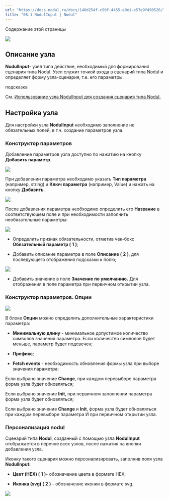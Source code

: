```yaml
---
url: "https://docs.nodul.ru/docs/140d254f-c50f-4455-a0e1-e57e9f490526/"
title: "08.1 NodulInput | Nodul"
---
```


Содержание этой страницы

![](https://docs.nodul.ru/img/notion/5504c4d1-e98e-4445-8a0a-74c5d1e93f29/Untitled.png)

## Описание узла [​](https://docs.nodul.ru/docs/140d254f-c50f-4455-a0e1-e57e9f490526/\#%D0%BE%D0%BF%D0%B8%D1%81%D0%B0%D0%BD%D0%B8%D0%B5-%D1%83%D0%B7%D0%BB%D0%B0 "Прямая ссылка на Описание узла")

**NodulInput**\- узел типа действие, необходимый для формирования сценария типа Nodul. Узел служит точкой входа в сценарий типа Nodul и определяет форму узла-сценария, т.е. его параметры.

подсказка

См. [Использование узла NodulInput для создания сценария типа Nodul.](https://docs.nodul.ru/docs/d8728121-0c40-409d-9824-09e32b76a23f)

## Настройка узла [​](https://docs.nodul.ru/docs/140d254f-c50f-4455-a0e1-e57e9f490526/\#%D0%BD%D0%B0%D1%81%D1%82%D1%80%D0%BE%D0%B9%D0%BA%D0%B0-%D1%83%D0%B7%D0%BB%D0%B0 "Прямая ссылка на Настройка узла")

Для настройки узла **NodulInput** необходимо заполнение не обязательных полей, в т.ч. создание параметров узла.

### Конструктор параметров [​](https://docs.nodul.ru/docs/140d254f-c50f-4455-a0e1-e57e9f490526/\#%D0%BA%D0%BE%D0%BD%D1%81%D1%82%D1%80%D1%83%D0%BA%D1%82%D0%BE%D1%80-%D0%BF%D0%B0%D1%80%D0%B0%D0%BC%D0%B5%D1%82%D1%80%D0%BE%D0%B2 "Прямая ссылка на Конструктор параметров")

Добавление параметров узла доступно по нажатию на кнопку **Добавить параметр**.

![](https://docs.nodul.ru/img/notion/f3e1e0a9-4375-462c-b0a3-930b3eafcdd3/Untitled.png)

При добавлении параметра необходимо указать **Тип параметра** (например, string) и **Ключ параметра** (например, Value) и нажать на кнопку **Добавить**.

![](https://docs.nodul.ru/img/notion/bd9a746a-246d-4a5b-baa3-b1a1c7a38805/Untitled.png)

После добавления параметра необходимо определить его **Название** в соответствующем поле и при необходимости заполнить необязательные параметры:

![](https://docs.nodul.ru/img/notion/4ad2693e-a0a4-43ab-b399-717e9188b3e9/Untitled.png)

- Определить признак обязательности, отметив чек-бокс **Обязательный параметр (** **1** **)**;

- Добавить описание параметра в поле **Описание (** **2** **)**, для последующего отображения подсказки к полю;

![](https://docs.nodul.ru/img/notion/79f502de-97cb-4467-8269-8089cc4c67c2/Untitled.png)

- Добавить значение в поле **Значение по умолчанию.** Для отображения в поле параметра при первичном открытии узла.

### Конструктор параметров. Опции [​](https://docs.nodul.ru/docs/140d254f-c50f-4455-a0e1-e57e9f490526/\#%D0%BA%D0%BE%D0%BD%D1%81%D1%82%D1%80%D1%83%D0%BA%D1%82%D0%BE%D1%80-%D0%BF%D0%B0%D1%80%D0%B0%D0%BC%D0%B5%D1%82%D1%80%D0%BE%D0%B2-%D0%BE%D0%BF%D1%86%D0%B8%D0%B8 "Прямая ссылка на Конструктор параметров. Опции")

![](https://docs.nodul.ru/img/notion/a6f8cd20-6aaf-4675-bd60-abab7e91a588/Untitled.png)

В блоке **Опции** можно определить дополнительные характеристики параметра:

- **Минимальную длину** \- минимальное допустимое количество символов значения параметра. Если количество символов будет меньше, параметр будет подсвечен;

- **Префикс**;

- **Fetch events** \- необходимость обновления формы узла при выборе значения параметра:

Если выбрано значение **Change**, при каждом перевыборе параметра форма узла будет обновляться;

Если выбрано значение **Init**, при первичном заполнении параметра форма узла будет обновляться;

Если выбрано значение **Change** и **Init**, форма узла будет обновляться при каждом перевыборе параметра И при первичном открытии узла.

### **Персонализация nodul** [​](https://docs.nodul.ru/docs/140d254f-c50f-4455-a0e1-e57e9f490526/\#%D0%BF%D0%B5%D1%80%D1%81%D0%BE%D0%BD%D0%B0%D0%BB%D0%B8%D0%B7%D0%B0%D1%86%D0%B8%D1%8F-nodul "Прямая ссылка на персонализация-nodul")

Сценарий типа **Nodul**, созданный с помощью узла **NodulInput** отображается в перечне всех узлов, после нажатия на кнопки добавления узла.

Иконку такого сценария можно персонализировать, заполнив поля узла **NodulInput:**

- **Цвет (HEX) (** **1** **)**\- обозначение цветa в формате HEX;

- **Иконка (svg) (** **2** **)** \- обозначение иконки в формате svg.

![](https://docs.nodul.ru/img/notion/5168ab10-065e-405b-8699-af0b500e0447/Untitled.png)